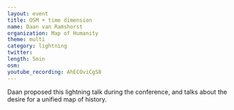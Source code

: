 ```yaml
---
layout: event
title: OSM + time dimension 
name: Daan van Ramshorst
organization: Map of Humanity
theme: multi
category: lightning
twitter: 
length: 5min
osm:
youtube_recording: AhECOviCgS8
---
```

Daan proposed this lightning talk during the conference, and talks about the desire for a unified map of history.
